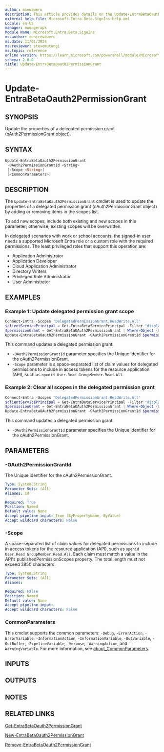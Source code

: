 ```yaml
---
author: msewaweru
description: This article provides details on the Update-EntraBetaOauth2PermissionGrant command.
external help file: Microsoft.Entra.Beta.SignIns-help.xml
Locale: en-US
manager: mwongerapk
Module Name: Microsoft.Entra.Beta.SignIns
ms.author: eunicewaweru
ms.date: 11/01/2024
ms.reviewer: stevemutungi
ms.topic: reference
online version: https://learn.microsoft.com/powershell/module/Microsoft.Entra.Beta/Update-EntraBetaOauth2PermissionGrant
schema: 2.0.0
title: Update-EntraBetaOauth2PermissionGrant
---
```


# Update-EntraBetaOauth2PermissionGrant

## SYNOPSIS

Update the properties of a delegated permission grant (oAuth2PermissionGrant object).

## SYNTAX

```powershell
Update-EntraBetaOauth2PermissionGrant
 -OAuth2PermissionGrantId <String>
 [-Scope <String>]
 [<CommonParameters>]
```

## DESCRIPTION

The `Update-EntraBetaOauth2PermissionGrant` cmdlet is used to update the properties of a delegated permission grant (oAuth2PermissionGrant object) by adding or removing items in the scopes list.

To add new scopes, include both existing and new scopes in this parameter; otherwise, existing scopes will be overwritten.

In delegated scenarios with work or school accounts, the signed-in user needs a supported Microsoft Entra role or a custom role with the required permissions. The least privileged roles that support this operation are:

- Application Administrator
- Application Developer
- Cloud Application Administrator
- Directory Writers
- Privileged Role Administrator
- User Administrator

## EXAMPLES

### Example 1: Update delegated permission grant scope

```powershell
Connect-Entra -Scopes 'DelegatedPermissionGrant.ReadWrite.All'
$clientServicePrincipal = Get-EntraBetaServicePrincipal -Filter "displayName eq 'My application'"
$permissionGrant = Get-EntraBetaOAuth2PermissionGrant | Where-Object {$_.ClientId -eq $clientServicePrincipal.Id -and $_.Scope -eq 'Directory.Read.All'}
Update-EntraBetaOauth2PermissionGrant -OAuth2PermissionGrantId $permissionGrant.Id -Scope 'Directory.Read.All User.Read.All'
```

This command updates a delegated permission grant.

- `-OAuth2PermissionGrantId` parameter specifies the Unique identifier for the oAuth2PermissionGrant.
- `-Scope` parameter is a space-separated list of claim values for delegated permissions to include in access tokens for the resource application (API), such as `openid User.Read GroupMember.Read.All`.

### Example 2: Clear all scopes in the delegated permission grant

```powershell
Connect-Entra -Scopes 'DelegatedPermissionGrant.ReadWrite.All'
$clientServicePrincipal = Get-EntraBetaServicePrincipal -Filter "displayName eq 'My application'"
$permissionGrant = Get-EntraBetaOAuth2PermissionGrant | Where-Object {$_.ClientId -eq $clientServicePrincipal.Id -and $_.Scope -eq 'Directory.Read.All'}
Update-EntraBetaOAuth2PermissionGrant -OAuth2PermissionGrantId $permissionGrant.Id -Scope ''
```

This command updates a delegated permission grant.

- `-OAuth2PermissionGrantId` parameter specifies the Unique identifier for the oAuth2PermissionGrant.

## PARAMETERS

### -OAuth2PermissionGrantId

The Unique identifier for the oAuth2PermissionGrant.

```yaml
Type: System.String
Parameter Sets: (All)
Aliases: Id

Required: True
Position: Named
Default value: None
Accept pipeline input: True (ByPropertyName, ByValue)
Accept wildcard characters: False
```

### -Scope

A space-separated list of claim values for delegated permissions to include in access tokens for the resource application (API), such as `openid User.Read GroupMember.Read.All`. Each claim must match a value in the API's publishedPermissionScopes property. The total length must not exceed 3850 characters.

```yaml
Type: System.String
Parameter Sets: (All)
Aliases:

Required: False
Position: Named
Default value: None
Accept pipeline input: 
Accept wildcard characters: False
```

### CommonParameters

This cmdlet supports the common parameters: `-Debug`, `-ErrorAction`, `-ErrorVariable`, `-InformationAction`, `-InformationVariable`, `-OutVariable`, `-OutBuffer`, `-PipelineVariable`, `-Verbose`, `-WarningAction`, and `-WarningVariable`. For more information, see [about_CommonParameters](https://go.microsoft.com/fwlink/?LinkID=113216).

## INPUTS

## OUTPUTS

## NOTES

## RELATED LINKS

[Get-EntraBetaOauth2PermissionGrant](Get-EntraBetaOAuth2PermissionGrant.md)

[New-EntraBetaOauth2PermissionGrant](New-EntraBetaOauth2PermissionGrant.md)

[Remove-EntraBetaOauth2PermissionGrant](Remove-EntraBetaOAuth2PermissionGrant.md)
